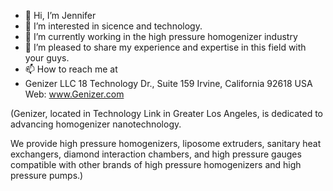 - 👋 Hi, I’m Jennifer
- 👀 I’m interested in sicence and technology. 
- 🌱 I’m currently working in the high pressure homogenizer industry
- 💞️ I’m pleased to share my experience and expertise in this field with your guys.
- 📫 How to reach me at 
- Genizer LLC
18 Technology Dr., Suite 159
Irvine, California 92618 USA
Web: www.Genizer.com

(Genizer, located in Technology Link in Greater Los Angeles, 
is dedicated to advancing homogenizer nanotechnology. 

We provide high pressure homogenizers, liposome extruders, 
sanitary heat exchangers, diamond interaction chambers, 
and high pressure gauges compatible with other brands of high pressure homogenizers 
and high pressure pumps.)

<!---
JenniferGenizer/JenniferGenizer is a ✨ special ✨ repository because its `README.md` (this file) appears on your GitHub profile.
You can click the Preview link to take a look at your changes.
--->
